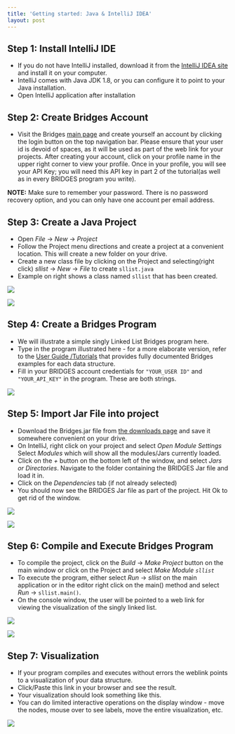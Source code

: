 ```yaml
---
title: 'Getting started: Java & IntelliJ IDEA'
layout: post
---
```


## Step 1: Install IntelliJ IDE

*   If you do not have IntelliJ installed, download it from the [IntelliJ IDEA site](https://www.jetbrains.com/idea/) and install it on your computer.
*   IntelliJ comes with Java JDK 1.8, or you can configure it to point to your Java installation.
*   Open IntelliJ application after installation

## Step 2: Create Bridges Account

*   Visit the Bridges [main page](/) and create yourself an account by clicking the login button on the top navigation bar. Please ensure that your user id is devoid of spaces, as it will be used as part of the web link for your projects. After creating your account, click on your profile name in the upper right corner to view your profile. Once in your profile, you will see your API Key; you will need this API key in part 2 of the tutorial(as well as in every BRIDGES program you write).

**NOTE:** Make sure to remember your password. There is no password recovery option, and you can only have one account per email address.

## Step 3: Create a Java Project

*   Open _File_ -> _New_ -> _Project_
*   Follow the Project menu directions and create a project at a convenient location. This will create a new folder on your drive.
*   Create a new class file by clicking on the Project and selecting(right click) _sllist_ -> _New_ -> _File_ to create `sllist.java`
*   Example on right shows a class named `sllist` that has been created.

![](/doc/getting-started/java/intellij/new_proj.png)

![](/doc/getting-started/java/intellij/new_file.png)

## Step 4: Create a Bridges Program

*   We will illustrate a simple singly Linked List Bridges program here.
*   Type in the program illustrated here - for a more elaborate version, refer to the [User Guide /Tutorials](/Hello_World_Tutorials/Overview.html) that provides fully documented Bridges examples for each data structure.
*   Fill in your BRIDGES account credentials for `"YOUR_USER ID"` and `"YOUR_API_KEY"` in the program. These are both strings.

![](/doc/getting-started/java/intellij/sllist_src.png)

## Step 5: Import Jar File into project

*   Download the Bridges.jar file from [the downloads page](/download/) and save it somewhere convenient on your drive.
*   On IntelliJ, right click on your project and select _Open Module Settings_ Select _Modules_ which will show all the modules/Jars currently loaded.
*   Click on the _+_ button on the bottom left of the window, and select _Jars or Directories_. Navigate to the folder containing the BRIDGES Jar file and load it in.
*   Click on the _Dependencies_ tab (if not already selected)
*   You should now see the BRIDGES Jar file as part of the project. Hit Ok to get rid of the window.

![](/doc/getting-started/java/intellij/settings1.png)

![](/doc/getting-started/java/intellij/settings2.png)

## Step 6: Compile and Execute Bridges Program

*   To compile the project, click on the _Build_ -> _Make Project_ button on the main window or click on the Project and select _Make Module `sllist`_
*   To execute the program, either select _Run_ -> _sllist_ on the main application or in the editor right click on the main() method and select _Run_ -> `sllist.main()`.
*   On the console window, the user will be pointed to a web link for viewing the visualization of the singly linked list.

![](/doc/getting-started/java/intellij/run.png)

![](/doc/getting-started/java/intellij/run2.png)

## Step 7: Visualization

*   If your program compiles and executes without errors the weblink points to a visualization of your data structure.
*   Click/Paste this link in your browser and see the result.
*   Your visualization should look something like this.
*   You can do limited interactive operations on the display window - move the nodes, mouse over to see labels, move the entire visualization, etc.

![](/doc/getting-started/java/vis.png)